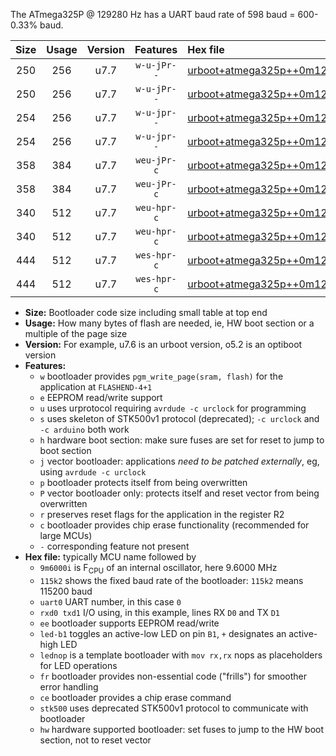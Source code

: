 The ATmega325P @ 129280 Hz has a UART baud rate of 598 baud = 600-0.33% baud.

|Size|Usage|Version|Features|Hex file|
|:-:|:-:|:-:|:-:|:--|
|250|256|u7.7|`w-u-jPr--`|[urboot+atmega325p++0m129280i++++0k6_uart0_rxe0_txe1_led+b5.hex](https://raw.githubusercontent.com/stefanrueger/urboot.hex/main/mcus/atmega325p/internal_oscillator/fint++0m129280_Hz/br++++0k6_bps/urboot+atmega325p++0m129280i++++0k6_uart0_rxe0_txe1_led+b5.hex)|
|250|256|u7.7|`w-u-jPr--`|[urboot+atmega325p++0m129280i++++0k6_uart0_rxe0_txe1_lednop.hex](https://raw.githubusercontent.com/stefanrueger/urboot.hex/main/mcus/atmega325p/internal_oscillator/fint++0m129280_Hz/br++++0k6_bps/urboot+atmega325p++0m129280i++++0k6_uart0_rxe0_txe1_lednop.hex)|
|254|256|u7.7|`w-u-jpr--`|[urboot+atmega325p++0m129280i++++0k6_uart0_rxe0_txe1_led+b5_fr.hex](https://raw.githubusercontent.com/stefanrueger/urboot.hex/main/mcus/atmega325p/internal_oscillator/fint++0m129280_Hz/br++++0k6_bps/urboot+atmega325p++0m129280i++++0k6_uart0_rxe0_txe1_led+b5_fr.hex)|
|254|256|u7.7|`w-u-jpr--`|[urboot+atmega325p++0m129280i++++0k6_uart0_rxe0_txe1_lednop_fr.hex](https://raw.githubusercontent.com/stefanrueger/urboot.hex/main/mcus/atmega325p/internal_oscillator/fint++0m129280_Hz/br++++0k6_bps/urboot+atmega325p++0m129280i++++0k6_uart0_rxe0_txe1_lednop_fr.hex)|
|358|384|u7.7|`weu-jPr-c`|[urboot+atmega325p++0m129280i++++0k6_uart0_rxe0_txe1_ee_led+b5_fr_ce.hex](https://raw.githubusercontent.com/stefanrueger/urboot.hex/main/mcus/atmega325p/internal_oscillator/fint++0m129280_Hz/br++++0k6_bps/urboot+atmega325p++0m129280i++++0k6_uart0_rxe0_txe1_ee_led+b5_fr_ce.hex)|
|358|384|u7.7|`weu-jPr-c`|[urboot+atmega325p++0m129280i++++0k6_uart0_rxe0_txe1_ee_lednop_fr_ce.hex](https://raw.githubusercontent.com/stefanrueger/urboot.hex/main/mcus/atmega325p/internal_oscillator/fint++0m129280_Hz/br++++0k6_bps/urboot+atmega325p++0m129280i++++0k6_uart0_rxe0_txe1_ee_lednop_fr_ce.hex)|
|340|512|u7.7|`weu-hpr-c`|[urboot+atmega325p++0m129280i++++0k6_uart0_rxe0_txe1_ee_led+b5_fr_ce_hw.hex](https://raw.githubusercontent.com/stefanrueger/urboot.hex/main/mcus/atmega325p/internal_oscillator/fint++0m129280_Hz/br++++0k6_bps/urboot+atmega325p++0m129280i++++0k6_uart0_rxe0_txe1_ee_led+b5_fr_ce_hw.hex)|
|340|512|u7.7|`weu-hpr-c`|[urboot+atmega325p++0m129280i++++0k6_uart0_rxe0_txe1_ee_lednop_fr_ce_hw.hex](https://raw.githubusercontent.com/stefanrueger/urboot.hex/main/mcus/atmega325p/internal_oscillator/fint++0m129280_Hz/br++++0k6_bps/urboot+atmega325p++0m129280i++++0k6_uart0_rxe0_txe1_ee_lednop_fr_ce_hw.hex)|
|444|512|u7.7|`wes-hpr-c`|[urboot+atmega325p++0m129280i++++0k6_uart0_rxe0_txe1_ee_led+b5_fr_ce_stk500_hw.hex](https://raw.githubusercontent.com/stefanrueger/urboot.hex/main/mcus/atmega325p/internal_oscillator/fint++0m129280_Hz/br++++0k6_bps/urboot+atmega325p++0m129280i++++0k6_uart0_rxe0_txe1_ee_led+b5_fr_ce_stk500_hw.hex)|
|444|512|u7.7|`wes-hpr-c`|[urboot+atmega325p++0m129280i++++0k6_uart0_rxe0_txe1_ee_lednop_fr_ce_stk500_hw.hex](https://raw.githubusercontent.com/stefanrueger/urboot.hex/main/mcus/atmega325p/internal_oscillator/fint++0m129280_Hz/br++++0k6_bps/urboot+atmega325p++0m129280i++++0k6_uart0_rxe0_txe1_ee_lednop_fr_ce_stk500_hw.hex)|

- **Size:** Bootloader code size including small table at top end
- **Usage:** How many bytes of flash are needed, ie, HW boot section or a multiple of the page size
- **Version:** For example, u7.6 is an urboot version, o5.2 is an optiboot version
- **Features:**
  + `w` bootloader provides `pgm_write_page(sram, flash)` for the application at `FLASHEND-4+1`
  + `e` EEPROM read/write support
  + `u` uses urprotocol requiring `avrdude -c urclock` for programming
  + `s` uses skeleton of STK500v1 protocol (deprecated); `-c urclock` and `-c arduino` both work
  + `h` hardware boot section: make sure fuses are set for reset to jump to boot section
  + `j` vector bootloader: applications *need to be patched externally*, eg, using `avrdude -c urclock`
  + `p` bootloader protects itself from being overwritten
  + `P` vector bootloader only: protects itself and reset vector from being overwritten
  + `r` preserves reset flags for the application in the register R2
  + `c` bootloader provides chip erase functionality (recommended for large MCUs)
  + `-` corresponding feature not present
- **Hex file:** typically MCU name followed by
  + `9m6000i` is F<sub>CPU</sub> of an internal oscillator, here 9.6000 MHz
  + `115k2` shows the fixed baud rate of the bootloader: `115k2` means 115200 baud
  + `uart0` UART number, in this case `0`
  + `rxd0 txd1` I/O using, in this example, lines RX `D0` and TX `D1`
  + `ee` bootloader supports EEPROM read/write
  + `led-b1` toggles an active-low LED on pin `B1`, `+` designates an active-high LED
  + `lednop` is a template bootloader with `mov rx,rx` nops as placeholders for LED operations
  + `fr` bootloader provides non-essential code ("frills") for smoother error handling
  + `ce` bootloader provides a chip erase command
  + `stk500` uses deprecated STK500v1 protocol to communicate with bootloader
  + `hw` hardware supported bootloader: set fuses to jump to the HW boot section, not to reset vector
